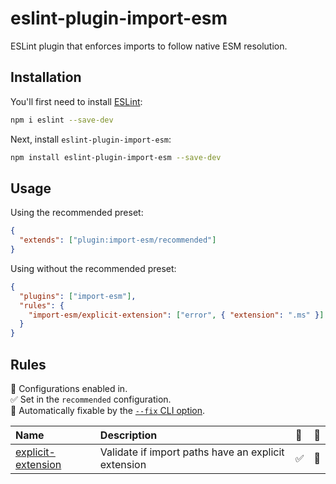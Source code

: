 # eslint-plugin-import-esm

ESLint plugin that enforces imports to follow native ESM resolution.

## Installation

You'll first need to install [ESLint](https://eslint.org/):

```sh
npm i eslint --save-dev
```

Next, install `eslint-plugin-import-esm`:

```sh
npm install eslint-plugin-import-esm --save-dev
```

## Usage

Using the recommended preset:

```json
{
  "extends": ["plugin:import-esm/recommended"]
}
```

Using without the recommended preset:

```json
{
  "plugins": ["import-esm"],
  "rules": {
    "import-esm/explicit-extension": ["error", { "extension": ".ms" }]
  }
}
```

## Rules

<!-- begin auto-generated rules list -->

💼 Configurations enabled in.\
✅ Set in the `recommended` configuration.\
🔧 Automatically fixable by the [`--fix` CLI option](https://eslint.org/docs/user-guide/command-line-interface#--fix).

| Name                                                   | Description                                         | 💼 | 🔧 |
| :----------------------------------------------------- | :-------------------------------------------------- | :- | :- |
| [explicit-extension](docs/rules/explicit-extension.md) | Validate if import paths have an explicit extension | ✅  | 🔧 |

<!-- end auto-generated rules list -->

